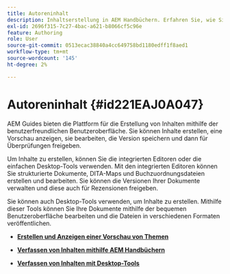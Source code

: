 ```yaml
---
title: Autoreninhalt
description: Inhaltserstellung in AEM Handbüchern. Erfahren Sie, wie Sie die Version Ihres Dokuments erstellen, in der Vorschau anzeigen, bearbeiten, speichern und für Überprüfungen freigeben können.
exl-id: 2696f315-7c27-4bac-a621-b8066cf5c96e
feature: Authoring
role: User
source-git-commit: 0513ecac38840a4cc649758bd1180edff1f8aed1
workflow-type: tm+mt
source-wordcount: '145'
ht-degree: 2%

---
```


# Autoreninhalt {#id221EAJ0A047}

AEM Guides bieten die Plattform für die Erstellung von Inhalten mithilfe der benutzerfreundlichen Benutzeroberfläche. Sie können Inhalte erstellen, eine Vorschau anzeigen, sie bearbeiten, die Version speichern und dann für Überprüfungen freigeben.

Um Inhalte zu erstellen, können Sie die integrierten Editoren oder die einfachen Desktop-Tools verwenden. Mit den integrierten Editoren können Sie strukturierte Dokumente, DITA-Maps und Buchzuordnungsdateien erstellen und bearbeiten. Sie können die Versionen Ihrer Dokumente verwalten und diese auch für Rezensionen freigeben.

Sie können auch Desktop-Tools verwenden, um Inhalte zu erstellen. Mithilfe dieser Tools können Sie Ihre Dokumente mithilfe der bequemen Benutzeroberfläche bearbeiten und die Dateien in verschiedenen Formaten veröffentlichen.

- **[Erstellen und Anzeigen einer Vorschau von Themen](create-preview-topics.md)**

- **[Verfassen von Inhalten mithilfe AEM Handbüchern](authoring-content-xml-doc.md)**

- **[Verfassen von Inhalten mit Desktop-Tools](author-desktop-tools.md)**
